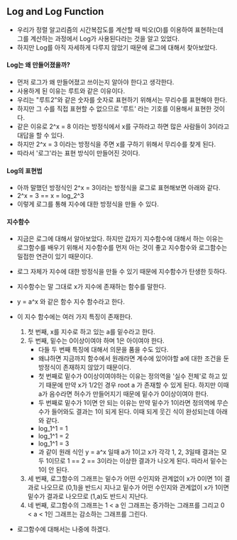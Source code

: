 ## Log and Log Function

- 우리가 정렬 알고리즘의 시간복잡도를 계산할 때 빅오(O)를 이용하여 표현하는데 그를 계산하는 과정에서 Log가 사용된다라는 것을 알고 있었다.
- 하지만 Log를 아직 자세하게 다루지 않았기 때문에 로그에 대해서 찾아보았다.



#### Log는 왜 만들어졌을까?

- 먼저 로그가 왜 만들어졌고 쓰이는지 알아야 한다고 생각한다.
- 사용하게 된 이유는 루트와 같은 이유이다.
- 우리는 "루트2"와 같은 숫자를 숫자로 표현하기 위해서는 무리수를 표현해야 한다.
- 하지만 그 수를 직접 표현할 수 없으므로 '루트' 라는 기호를 이용해서 표현한 것이다.
- 같은 이유로 2^x = 8 이라는 방정식에서 x를 구하라고 하면 많은 사람들이 3이라고 대답을 할 수 있다.
- 하지만 2^x = 3 이라는 방정식을 주면 x를 구하기 위해서 무리수를 찾게 된다.
- 따라서 '로그'라는 표현 방식이 만들어진 것이다.



#### Log의 표현법

- 아까 말했던 방정식인 2^x = 3이라는 방정식을 로그로 표현해보면 아래와 같다.
- 2^x = 3 == x = log_2^3
- 이렇게 로그를 통해 지수에 대한 방정식을 만들 수 있다.



#### 지수함수

- 지금은 로그에 대해서 알아보았다. 하지만 갑자기 지수함수에 대해서 하는 이유는 로그함수를 배우기 위해서 지수함수를 먼저 아는 것이 좋고 지수함수와 로그함수는 밀접한 연관이 있기 때문이다.
- 로그 자체가 지수에 대한 방정식을 만들 수 있기 때문에 지수함수가 탄생한 듯하다.



- 지수함수는 말 그대로 x가 지수에 존재하는 함수를 말한다.
- y = a^x 와 같은 함수 지수 함수라고 한다.
- 이 지수 함수에는 여러 가지 특징이 존재한다.
  1. 첫 번째, x를 지수로 하고 있는 a를 밑수라고 한다.
  2. 두 번째, 밑수는 0이상이여야 하며 1은 아이여야 한다.
     - 다들 두 번째 특징에 대해서 의문을 품을 수도 있다.
     - 왜냐하면 지금까지 함수에서 원래라면 계수에 있어야할 a에 대한 조건을 둔 방정식이 존재하지 않았기 때문이다.
     - 첫 번째로 밑수가 0이상이여야하는 이유는 정의역을 '실수 전체'로 하고 있기 때문에 만약 x가 1/2인 경우 root a 가 존재할 수 있게 된다. 하지만 이때 a가 음수라면 허수가 만들어지기 때문에 밑수가 0이상이여야 한다.
     - 두 번째로 밑수가 1이면 안 되는 이유는 만약 밑수가 1이라면 정의역에 무슨 수가 들어와도 결과는 1이 되게 된다. 이때 되게 웃긴 식이 완성되는데 아래와 같다.
     - log_1^1 = 1
     - log_1^1 = 2
     - log_1^1 = 3
     - 과 같이 원래 식인 y = a^x 일때 a가 1이고 x가 각각 1, 2, 3일때 결과는 모두 1이므로 1 == 2 == 3이라는 이상한 결과가 나오게 된다. 따라서 밑수는 1이 안 된다.
  3. 세 번째, 로그함수의 그래프는 밑수가 어떤 수인지와 관계없이 x가 0이면 1이 결과로 나오므로 (0,1)을 반드시 지나고 밑수가 어떤 수인지와 관계없이 x가 1이면 밑수가 결과로 나오므로 (1,a)도 반드시 지난다.
  4. 네 번째, 로그함수의 그래프는 1 < a 인 그래프는 증가하는 그래프를 그리고 0 < a < 1인 그래프는 감소하는 그래프를 그린다.



- 로그함수에 대해서는 나중에 하겠다.